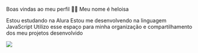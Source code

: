Boas vindas ao meu perfil 💙💙
Meu nome é heloisa

Estou estudando na Alura
Estou me desenvolvendo na linguagem JavaScript
Utilizo esse espaço para minha organização e compartilhamento dos meu projetos desenvolvido


![](https://profjacbagis.wordpress.com/wp-content/uploads/2020/08/volta-para-o-fundo-da-escola_23-2148587428.jpg?w=626&h=417&crop=1)
